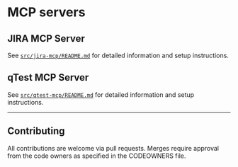 # MCP servers

## JIRA MCP Server
See [`src/jira-mcp/README.md`](src/jira-mcp/README.md) for detailed information and setup instructions.

## qTest MCP Server
See [`src/qtest-mcp/README.md`](src/qtest-mcp/README.md) for detailed information and setup instructions.

---

## Contributing

All contributions are welcome via pull requests. Merges require approval from the code owners as specified in the CODEOWNERS file.
